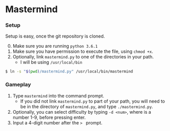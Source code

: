 # Mastermind

### Setup

Setup is easy, once the git repository is cloned.

0. Make sure you are running `python 3.6.1`
1. Make sure you have permission to execute the file, using `chmod +x`.
2. Optionally, link `mastermind.py` to one of the directories in your path.
    - I will be using `/usr/local/bin`

```bash
$ ln -s "$(pwd)/mastermind.py" /usr/local/bin/mastermind
```
### Gameplay

1. Type `mastermind` into the command prompt.
    - If you did not link `mastermind.py` to part of your path, you will need
      to be in the directory of `mastermind.py`, and type `./mastermind.py`.
2. Optionally, you can select difficulty by typing `-d <num>`, where <num> is a number 1-9, before pressing enter.
3. Input a 4-digit number after the `> ` prompt.
